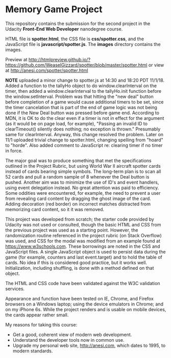 # Memory Game Project

This repository contains the submission for the second project in the Udacity **Front-End Web Developer** nanodegree course.

HTML file is **spotter.html**, the CSS file is **css/spotter.css**, and the JavaScript file is **javascript/spotter.js**.  The **images** directory contains the images.  

Preview at http://htmlpreview.github.io/?https://github.com/WeaselGizzard/spotter/blob/master/spotter.html  or view at http://anesi.com/spotter/spotter.html

**NOTE** uploaded a minor change to spotter.js at 14:30 and 18:20 PDT 11/1/18. Added a function to the tallyHo object to do window.clearInterval on the timer, then added a window.clearInterval to the tallyHo.init function before the window.setInterval.  Problem was that hitting the "new deal" button before completion of a game would cause additional timers to be set, since the timer cancelation that is part of the end of game logic was not being done if the New Deal button was pressed before game end.  According to MDN, it is OK to do the clear even if a timer is not in effect for the argument (as it would be on page load, for example), "Passing an invalid ID to clearTimeout() silently does nothing; no exception is thrown." Presumably same for clearInterval. Anyway, this change  resolved the problem.  Later on 11/1 uploaded trivial change to spotter.html, changing spelling from "hoard" to "horde".  Also added comment to JavaScript re: clearing timer if no timer in force. 

The major goal was to produce something that met the specifications outlined in the Project Rubric, but using World War II aircraft spotter cards instead of cards bearing simple symbols.  The long-term plan is to scan all 52 cards and pull a random sample of 8 whenever the Deal button is pushed.  Another aim was to minimize the use of ID's and event handlers, using event delegation instead.  No great attention was paid to efficiency.  Some oddities were encountered, for example, the need to prevent a user from revealing card content by dragging the ghost image of the card.  Adding decoration (red border) on incorrect matches distracted from memorizing card content, so it it was removed.  

This project was developed from scratch; the starter code provided by Udacity was not used or consulted, though the basic HTML and CSS from the previous project was used as a starting point.  However, the randomization routine referenced in the project rubric (on Stack Overflow) was used, and CSS for the modal was modified from an example found at https://www.w3schools.com.  These borrowings are noted in the CSS and JavaScript files. A single JavaScript object is used to persist data during the game (for example, counters and last event.target) and to hold the table of cards.  No idea if this is considered good practice, but it works well.  Initialization, including shuffling, is done with a method defined on that object.   

The HTML and CSS code have been validated against the W3C validation services.

Appearance and function have been tested on IE, Chrome, and Firefox browsers on a Windows laptop; using the device emulators in Chrome; and on my iPhone 6s.  While the project renders and is usable on mobile devices, the cards appear rather small.  
 
My reasons for taking this course:

- Get a good, coherent view of modern web development.
- Understand the developer tools now in common use.
- Upgrade my personal web site, http://anesi.com, which dates to 1995, to modern standards.
